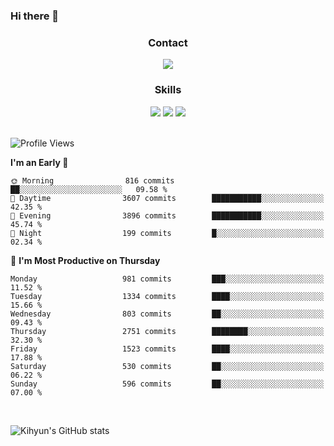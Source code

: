 ### Hi there 👋

<!--
**Key5771/Key5771** is a ✨ _special_ ✨ repository because its `README.md` (this file) appears on your GitHub profile.

Here are some ideas to get you started:

- 🔭 I’m currently working on ...
- 🌱 I’m currently learning ...
- 👯 I’m looking to collaborate on ...
- 🤔 I’m looking for help with ...
- 💬 Ask me about ...
- 📫 How to reach me: ...
- 😄 Pronouns: ...
- ⚡ Fun fact: ...
-->

<h3 align="center">Contact</h3>
<div align="center">
  <a href="mailto:ksj57715@gmail.com"><img src="https://img.shields.io/badge/Gmail-D14836?style=for-the-badge&logo=gmail&logoColor=white"/></a>
</div>

<h3 align="center">Skills</h3>
<div align="center">
  <img src="https://img.shields.io/badge/iOS-000000?style=for-the-badge&logo=ios&logoColor=white"/>
  <img src="https://img.shields.io/badge/Swift-FA7343?style=for-the-badge&logo=swift&logoColor=white"/>
  <img src="https://img.shields.io/badge/Xcode-007ACC?style=for-the-badge&logo=Xcode&logoColor=white"/>
</div>

<br>

<!--START_SECTION:waka-->
![Profile Views](http://img.shields.io/badge/Profile%20Views-1-blue)

**I'm an Early 🐤** 

```text
🌞 Morning                816 commits         ██░░░░░░░░░░░░░░░░░░░░░░░   09.58 % 
🌆 Daytime                3607 commits        ███████████░░░░░░░░░░░░░░   42.35 % 
🌃 Evening                3896 commits        ███████████░░░░░░░░░░░░░░   45.74 % 
🌙 Night                  199 commits         █░░░░░░░░░░░░░░░░░░░░░░░░   02.34 % 
```
📅 **I'm Most Productive on Thursday** 

```text
Monday                   981 commits         ███░░░░░░░░░░░░░░░░░░░░░░   11.52 % 
Tuesday                  1334 commits        ████░░░░░░░░░░░░░░░░░░░░░   15.66 % 
Wednesday                803 commits         ██░░░░░░░░░░░░░░░░░░░░░░░   09.43 % 
Thursday                 2751 commits        ████████░░░░░░░░░░░░░░░░░   32.30 % 
Friday                   1523 commits        ████░░░░░░░░░░░░░░░░░░░░░   17.88 % 
Saturday                 530 commits         ██░░░░░░░░░░░░░░░░░░░░░░░   06.22 % 
Sunday                   596 commits         ██░░░░░░░░░░░░░░░░░░░░░░░   07.00 % 
```



<!--END_SECTION:waka-->

<br>


![Kihyun's GitHub stats](https://github-readme-stats.vercel.app/api?username=key5771&show_icons=true&theme=radical)
